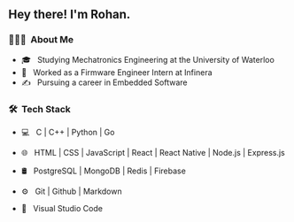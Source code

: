 <h2> Hey there! I'm Rohan.</h2>

<h3> 👨🏻‍💻 &nbsp;About Me </h3>

- 🎓 &nbsp; Studying Mechatronics Engineering at the University of Waterloo
- 💼 &nbsp; Worked as a Firmware Engineer Intern at Infinera
- ✍️ &nbsp; Pursuing a career in Embedded Software

<h3> 🛠 &nbsp;Tech Stack</h3>

- 💻 &nbsp;
  C | C++ | Python | Go 

- 🌐 &nbsp;
  HTML | CSS | JavaScript | React | React Native | Node.js | Express.js

- 🛢 &nbsp;
  PostgreSQL | MongoDB | Redis | Firebase
- ⚙️ &nbsp;
  Git | Github | Markdown
- 🔧 &nbsp;
  Visual Studio Code

<br/>

